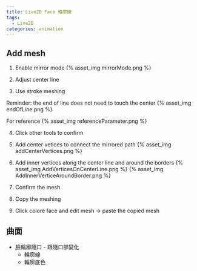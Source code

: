 ```yaml
---
title: Live2D Face 輪廓線
tags:
  - Live2D
categories: animation
---
```


## Add mesh

1. Enable mirror mode
{% asset_img mirrorMode.png %}

2. Adjust center line
3. Use stroke meshing

Reminder: the end of line does not need to touch the center
{% asset_img endOfLine.png %}

For reference
{% asset_img referenceParameter.png %}

4. Click other tools to confirm
5. Add center vetices to connect the mirrored path
{% asset_img addCenterVertices.png %}

6. Add inner vertices along the center line and around the borders
{% asset_img AddVerticesOnCenterLine.png %}
{% asset_img AddInnerVerticeAroundBorder.png %}

7. Confirm the mesh

8. Copy the meshing

9. Click colore face and edit mesh → paste the copied mesh

## 曲面

- 臉輪廓隨口 - 跟隨口部變化
	- 輪廓線
	- 輪廓底色